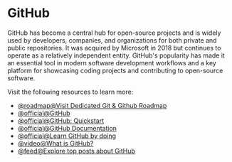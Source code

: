 # GitHub

GitHub has become a central hub for open-source projects and is widely used by developers, companies, and organizations for both private and public repositories. It was acquired by Microsoft in 2018 but continues to operate as a relatively independent entity. GitHub's popularity has made it an essential tool in modern software development workflows and a key platform for showcasing coding projects and contributing to open-source software.

Visit the following resources to learn more:

- [@roadmap@Visit Dedicated Git & Github Roadmap](https://roadmap.sh/git-github)
- [@official@GitHub](https://github.com)
- [@official@GitHub: Quickstart](https://docs.github.com/en/get-started/quickstart/hello-world)
- [@official@GitHub Documentation](https://docs.github.com/en/get-started/quickstart)
- [@official@Learn GitHub by doing](https://skills.github.com/)
- [@video@What is GitHub?](https://www.youtube.com/watch?v=w3jLJU7DT5E)
- [@feed@Explore top posts about GitHub](https://app.daily.dev/tags/github?ref=roadmapsh)

